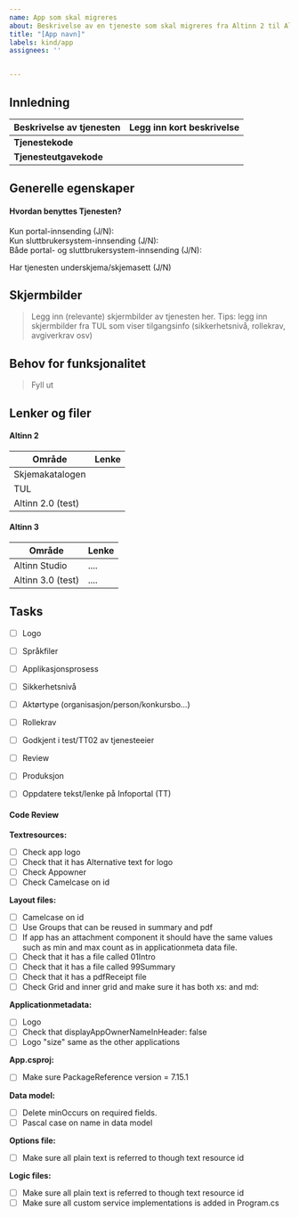 ```yaml
---
name: App som skal migreres
about: Beskrivelse av en tjeneste som skal migreres fra Altinn 2 til Altinn 3
title: "[App navn]"
labels: kind/app
assignees: ''


---
```


## Innledning

 
 | Beskrivelse av tjenesten | Legg inn kort beskrivelse |
| ------------- | ------------- |
| **Tjenestekode** |   |
| **Tjenesteutgavekode**  |  |  


 

## Generelle egenskaper

#### Hvordan benyttes Tjenesten?
Kun portal-innsending (J/N):  
Kun sluttbrukersystem-innsending (J/N):  
Både portal- og sluttbrukersystem-innsending (J/N):  



Har tjenesten underskjema/skjemasett (J/N)  


## Skjermbilder
> Legg inn (relevante) skjermbilder av tjenesten her. Tips: legg inn skjermbilder fra TUL som viser tilgangsinfo (sikkerhetsnivå, rollekrav, avgiverkrav osv)

## Behov for funksjonalitet
> Fyll ut

## Lenker og filer

#### Altinn 2

| Område  | Lenke |
| ------------- | ------------- |
| Skjemakatalogen  |  |
| TUL  |   |
| Altinn 2.0 (test)  |  |  




#### Altinn 3

| Område  | Lenke |
| ------------- | ------------- |
| Altinn Studio  |  ....  |
| Altinn 3.0 (test)  |  ....  |  



## Tasks  

- [ ] Logo
- [ ] Språkfiler
- [ ] Applikasjonsprosess
- [ ] Sikkerhetsnivå
- [ ] Aktørtype (organisasjon/person/konkursbo...)
- [ ] Rollekrav
- [ ] Godkjent i test/TT02 av tjenesteeier 
- [ ] Review
- [ ] Produksjon
- [ ] Oppdatere tekst/lenke på Infoportal (TT)


#### Code Review  

**Textresources:**
- [ ] Check app logo
- [ ] Check that it has Alternative text for logo
- [ ] Check Appowner
- [ ] Check Camelcase on id  

**Layout files:**
- [ ] Camelcase on id
- [ ] Use Groups that can be reused in summary and pdf
- [ ] If app has an attachment component it should have the same values such as min and max count as in applicationmeta data file.
- [ ] Check that it has a file called 01Intro
- [ ] Check that it has a file called 99Summary
- [ ] Check that it has a pdfReceipt file
- [ ] Check Grid and inner grid and make sure it has both xs: and md:  

**Applicationmetadata:**
- [ ] Logo
- [ ] Check that displayAppOwnerNameInHeader: false
- [ ] Logo "size" same as the other applications  
 
**App.csproj:**
- [ ] Make sure PackageReference version = 7.15.1  

**Data model:**
- [ ] Delete minOccurs on required fields.
- [ ] Pascal case on name in data model  

**Options file:**
- [ ] Make sure all plain text is referred to though text resource id  

**Logic files:**
- [ ] Make sure all plain text is referred to though text resource id
- [ ] Make sure all custom service implementations is added in Program.cs
